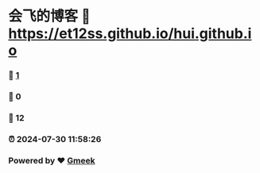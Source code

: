# 会飞的博客 :link: https://et12ss.github.io/hui.github.io 
### :page_facing_up: [1](https://et12ss.github.io/hui.github.io/tag.html) 
### :speech_balloon: 0 
### :hibiscus: 12 
### :alarm_clock: 2024-07-30 11:58:26 
### Powered by :heart: [Gmeek](https://github.com/Meekdai/Gmeek)
